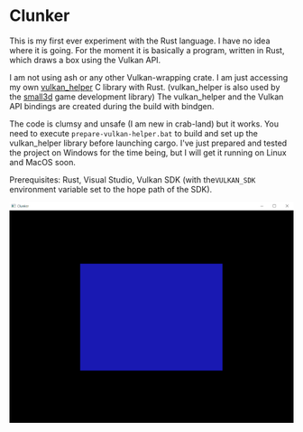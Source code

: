 Clunker
=======

This is my first ever experiment with the Rust language. I have no idea where
it is going. For the moment it is basically a program, written in Rust, which 
draws a box using the Vulkan API. 

I am not using ash or any other Vulkan-wrapping crate. I am just accessing
my own [vulkan_helper](https://github.com/dimi309/vulkan_helper) C library with Rust.
(vulkan_helper is also used by the [small3d](https://github.com/dimi309/small3d) game development
library)
The vulkan_helper and the Vulkan API bindings are created during the build with bindgen.

The code is clumsy and unsafe (I am new in crab-land) but it works. You need to
execute `prepare-vulkan-helper.bat` to build and set up the vulkan_helper
library before launching cargo. I've just prepared and tested the project on
Windows for the time being, but I will get it running on Linux and MacOS
soon.

Prerequisites: Rust, Visual Studio, Vulkan SDK (with the`VULKAN_SDK` environment 
variable set to the hope path of the SDK).

![snapshot](clunker.png)


